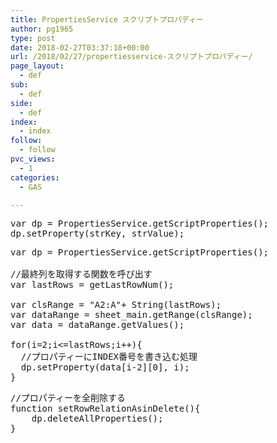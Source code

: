 ```yaml
---
title: PropertiesService スクリプトプロパディー
author: pg1965
type: post
date: 2018-02-27T03:37:18+00:00
url: /2018/02/27/propertiesservice-スクリプトプロパディー/
page_layout:
  - def
sub:
  - def
side:
  - def
index:
  - index
follow:
  - follow
pvc_views:
  - 1
categories:
  - GAS

---
```

<pre class="lang:js decode:true">var dp = PropertiesService.getScriptProperties();
dp.setProperty(strKey, strValue);
</pre>

<pre class="lang:js decode:true">var dp = PropertiesService.getScriptProperties();

//最終列を取得する関数を呼び出す
var lastRows = getLastRowNum();

var clsRange = "A2:A"+ String(lastRows);
var dataRange = sheet_main.getRange(clsRange);
var data = dataRange.getValues();

for(i=2;i&lt;=lastRows;i++){
  //プロパティーにINDEX番号を書き込む処理
  dp.setProperty(data[i-2][0], i);
}</pre>

<pre class="lang:js decode:true " title="setRowRelationAsinDelete">//プロパティーを全削除する
function setRowRelationAsinDelete(){
    dp.deleteAllProperties();
}
</pre>

&nbsp;